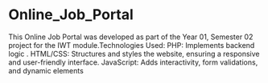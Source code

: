 # Online_Job_Portal
This Online Job Portal was developed as part of the Year 01, Semester 02 project for the IWT  module.Technologies Used: PHP: Implements backend logic . HTML/CSS: Structures and styles the website, ensuring a responsive and user-friendly interface. JavaScript: Adds interactivity, form validations, and dynamic elements
